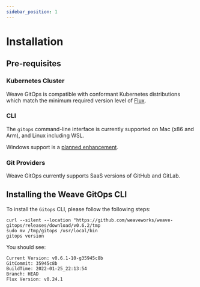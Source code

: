 ```yaml
---
sidebar_position: 1
---
```

# Installation

## Pre-requisites

### Kubernetes Cluster
Weave GitOps is compatible with conformant Kubernetes distributions which match the minimum required version level of [Flux](https://fluxcd.io/docs/installation/#prerequisites).

### CLI
The `gitops` command-line interface is currently supported on Mac (x86 and Arm), and Linux including WSL.

Windows support is a [planned enhancement](https://github.com/weaveworks/weave-gitops/issues/663).

### Git Providers
Weave GitOps currently supports SaaS versions of GitHub and GitLab.

## Installing the Weave GitOps CLI

To install the `Gitops` CLI, please follow the following steps:

```console
curl --silent --location "https://github.com/weaveworks/weave-gitops/releases/download/v0.6.2/tmp
sudo mv /tmp/gitops /usr/local/bin
gitops version
```

You should see:

```console
Current Version: v0.6.1-10-g35945c8b
GitCommit: 35945c8b
BuildTime: 2022-01-25_22:13:54
Branch: HEAD
Flux Version: v0.24.1
```
